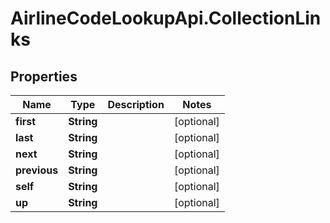 # AirlineCodeLookupApi.CollectionLinks

## Properties

Name | Type | Description | Notes
------------ | ------------- | ------------- | -------------
**first** | **String** |  | [optional] 
**last** | **String** |  | [optional] 
**next** | **String** |  | [optional] 
**previous** | **String** |  | [optional] 
**self** | **String** |  | [optional] 
**up** | **String** |  | [optional] 



